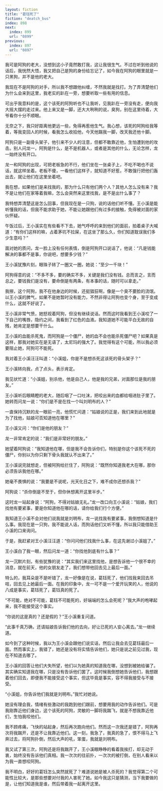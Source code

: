 ```yaml
---
layout: fiction
title: "葛钰死了"
fiction: "deatch_bus"
index: 898
next:
  index: 899
  url: "0899"
previous:
  index: 897
  url: "0897"
---
```

我可是阿狗的老大，没想到这小子竟然敢打我，这让我很生气。不过在听到他说的话后，我恍然大悟，我又把自己是狗的身份给忘记了，如今我在阿狗的眼里就是一只黑狗，并不是他的老大。

我现在不是阿狗的对手，所以我不想跟他纠缠，不然我就是找打。为了弄清楚他们为什么会来到这里，我老实的趴在一旁，想要听取一些有用的信息。

可出乎我意料的是，这个该死的阿狗听也不让我听，见我趴在一旁没有走，便向我大摇大摆的走过来。他上来又是一脚，还大大咧咧的说，臭狗，别在这里待着，大爷看你十分不顺眼。

无奈之下，我只好距离他更远一些，免得再惹他生气。我心想，该死的阿狗给我等着，等我变回人的时候，看我怎么收拾他，今天他踹我一脚，改天我还他十脚。

阿狗只是一副骨头架子，他引来不少人的注意，但都不敢靠近他，生怕遭到他的攻击。别人问龙一，阿狗是什么，是不是机器人，或者是其他的什么，无论怎样，龙一始终没有开口。

龙一和阿狗的出现，可把老板急的不行，他们坐在一张桌子上，不吃不喝也不说话，就这样坐着。老板不傻，一看他们这样子，就知道不好惹，不敢强行把他们轰出去，就让他们在这里坐着吧。

我在想，如果他们是来找我的，那为什么只有他们两个人？其他人怎么没有来？我不是让他们在家等着我嘛，怎么会突然来这里找我，是不是出什么事了？

我特想弄清楚这是怎么回事，但我现在是一只狗，说的话他们听不懂。王小溪是能听懂我的话，但我不能求助于她，不能让她跟他们有过多的接触，免得被对面的家伙怀疑。

午饭过后，王小溪实在有些看不下去，她气呼呼的来到他们的面前，拍着桌子大喊道：“有你们这样的嘛，占着茅坑不拉屎，在这坐了那么久，你们知道耽误我们多少生意吗？”

面对她的质问，龙一脸上没有任何表情，倒是阿狗开口说话了，他说：“凡是钱能解决的事都不是事，你说吧，想要多少钱？”

王小溪犹豫片刻，眼珠子转了一圈又一圈，她说：“至少一千块！”

阿狗得意的说：“不多不多，要的确实不多，关键是我们没有钱。总而言之，言而总之，要钱我们是没有，要命倒是有两条，有本事的话，随时可以拿走。”

我擦，这个阿狗，我不在他身边的时候，还挺猖狂啊，像是一个臭不要脸的流氓。以王小溪的脾气，如果不是她暂时没有能力，不然非得让阿狗也变个身，至于变成什么，这就不好说了。

王小溪非常气愤，她怒视着阿狗，但没有继续说话。然而这时我看到王小溪咬了一下自己的嘴唇，隐约之间，我看到了红色的血液。我知道她不可能平白无故的自残，她肯定是想要干什么。

王小溪的血能杀死鬼，而阿狗是一个僵尸，她的血不会也能杀死僵尸吧？如果真是这样，那我对她实在是无语了，太尼玛的强大了。我觉得有这个可能，所以我必须要阻止她，阿狗可不能死。

我对着王小溪汪汪叫道：“小溪姐，你是不是想杀死这该死的骨头架子？”

王小溪转向我，点了点头，表示肯定。

我见状忙道：“小溪姐，别杀他，他是自己人，他是我的兄弟，对面那位是我的朋友。”

王小溪听后眼睛瞪的老大，随后咽了一口吐沫，把咬出来的血都给咽进肚子里了。她转而问龙一说：“你们是不是在找一个叫刘明布的人？”

一直保持沉默的龙一眼前一亮，他慌忙问道：“姑娘说的正是，我们来到此地就是为了找他，姑娘可否知道他在哪里？”

王小溪又问：“你们是他的朋友？”

龙一非常肯定的说：“我们是非常好的朋友。”

她望着阿狗说：“我知道他在哪，但是我不会告诉你们，特别是你这个该死不死的僵尸，你别以为你只剩下骨头我就认不出来了。”

王小溪说完就想走，但被阿狗给拦住了，阿狗说：“既然你知道我老大在哪，那你必须告诉我他在哪。”

她毫不畏惧的说：“我要是不说呢，光天化日之下，难不成你还想杀我？”

阿狗说：“杀你倒是不至于，但你休想离开这里半步。”

这时龙一站起身说：“阿狗，不得对姑娘无礼。”龙一改口向王小溪说：“姑娘，我们找他有要紧事，要是你知道他在哪的话，请你给我们行个方便。”

我知道王小溪不会对他们说我就是刘明布，龙一说找我有要紧事，我倒想知道是什么事。我现在是一只狗，我不能说人话，而狗话他们又听不懂，所以我只能借助王小溪的口来询问。

于是，我赶紧对王小溪汪汪道：“你问问他们找我什么事，在这先谢过小溪姐了。”

王小溪白了我一眼，然后问龙一道：“你找他到底有什么事？”

龙一沉默片刻，有些犹豫的说：“其实我们来这里找他，是想告诉他一个很不幸的消息，就在前天，他的女朋友走了，我们想带他回去见上最后一面。”

特么的，我耳朵是不是听错了，龙一好像是在说，葛钰死了，他们找我来回去吊唁，回去见上她最后一面。在我的印象中，龙一可不是一个爱开玩笑的人，他说的八成是事实，葛钰死了，葛钰真的死了。

“不可能，绝对不可能，葛钰不可能死的，好端端的怎么会死呢？”我大声的咆哮起来，我不能接受这个事实。

“你说的这是真的？还是假的？”王小溪重复问道。

“此事千真万确，还请姑娘告诉我们他的去向，好让已死的人安心离去。”龙一继续道。

如今到了这种时候，我以为王小溪会跟他们说实话，然后让我会去见葛钰最后一面。然而事实上，我错了，她还是没有将实情告诉他们，她只是说之前见过我，现在不知道去哪了。

王小溪的回答让他们大失所望，他们以为她真的知道我在哪，没想到被她给骗了。其实确实知道我在哪，只是没有告诉他们罢了。这时候我倒想她告诉他们，我想跟着他们回去，即便我不能接受这个事实，但这毕竟是事实，容不得我接受与不接受。

“小溪姐，你告诉他们我就是刘明布。”我忙对她说。

她没有理会我，情绪有些激动的我跑到他们跟前，想要用我的动作告诉他们。可是我刚靠近他们身边，这个该死的阿狗，灵敏的一脚将我踹飞，就是不想我靠近他们，生怕我咬他们。

我不顾疼痛，飞快的站起身，然后再次跑向他们。然而这一次我还是错了，阿狗再次将我踹开，还是不让我靠近他们。这一刻，我急了，我真的急了，恨不得马上飞奔过去，将阿狗扑倒，然后大声的吼，笨蛋，我就是刘明布。

我又试了第三次，阿狗还是将我踹开了，王小溪眼睁睁的看着我挨打，却无动于衷，始终没有告诉他们真相。我一次次的往前扑，一次次的被打倒，在别人看来以为我一直想咬阿狗。

我不明白，好好的葛钰怎么突然就死了？难道说她是被人杀死的？我觉得第二个可能性比较大，是那些想要对付我的人害死了她。如今我这只是猜测，当下我要做的是，让他们知道我是谁，然后带着我一起离开这里。